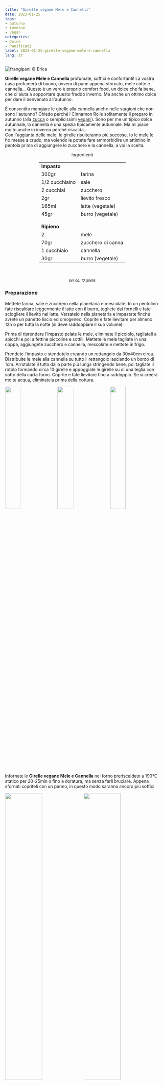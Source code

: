 ```yaml
---
title: "Girelle vegane Mele e Cannella"
date: 2023-01-25
tags:
- autunno
- inverno
- vegan
categories:
- Dolce
- Panificati
label: 2023-01-25-girelle-vegane-mele-e-cannella
lang: it 
---
```

![](header.jpeg "frangipani © Erica")

**Girelle vegane Mele e Cannella** profumate, soffici e confortanti! La vostra casa profumerà di buono, ovvero di pane appena sfornato, mele cotte e cannella... Questo è un vero è proprio comfort food, un dolce che fa bene, che ci aiuta a sopportare questo freddo inverno. Ma anche un ottimo dolce per dare il benvenuto all'autunno.

È consentito mangiare le girelle alla cannella anche nelle stagioni che non sono l'autunno? Chiedo perché i Cinnamon Rolls solitamente li preparo in autunno (alla <a href="https://frangipani.raiano.ch/2017-10-30-pumpkin-cinnamon-rolls/" target="_blank">zucca</a> o semplicissimi <a href="https://frangipani.raiano.ch/2014-11-21-cinnamon-and-vanilla-rolls/" target="_blank">vegani</a>). Sono per me un tipico dolce autunnale, la cannella è una spezia tipicamente autunnale. Ma mi piace molto anche in inverno perché riscalda... 
<br />
Con l'aggiunta delle mele, le girelle risulteranno più succose. Io le mele le ho messe a crudo, ma volendo le potete fare ammorbidire un attimino in pentola prima di aggiungere lo zucchero e la cannella, a voi la scelta.

<div id="wrapper" style="text-align: center">
  <div id="yourdiv" style="display: inline-block;">
    <div class="ingredients" itemscope itemtype="http://schema.org/Recipe">
      <span itemprop="name" style="display:none;">Girelle vegane Mele e Cannella</span>
      <span itemprop="recipeCategory" style="display:none;">Dolce</span>
      <img itemprop="image" style="display:none;" class="ignore-gallery-item" src="header.jpeg"/>
      <span itemprop="author" style="display:none;">Erica Raiano</span>
      <span itemprop="description" style="display:none;">Girelle vegane Mele e Cannella profumate, soffici e confortanti!</span>
      <div class="ingredients-title">Ingredienti</div>
      <table>
        <tbody>
          <tr>
            <td colspan="2"><b>Impasto</b></td>
          </tr>
          <tr itemprop="recipeIngredient">
            <td>300gr</td>
            <td>farina</td>
          </tr>
          <tr itemprop="recipeIngredient">
            <td>1/2 cucchiaino</td>
            <td>sale</td>
          </tr>
          <tr itemprop="recipeIngredient">
            <td>2 cucchiai</td>
            <td>zucchero</td>
          </tr>
          <tr itemprop="recipeIngredient">
            <td>2gr</td>
            <td>lievito fresco</td>
          </tr>
          <tr itemprop="recipeIngredient">
            <td>165ml</td>
            <td>latte (vegetale)</td>
          </tr>
          <tr itemprop="recipeIngredient">
            <td>45gr</td>
            <td>burro (vegetale)</td>
          </tr>
          <tr style="height: 15px;"></tr>
          <tr>          
            <td colspan="2"><b>Ripieno</b></td>
          </tr>
          <tr itemprop="recipeIngredient">
            <td>2</td>
            <td>mele</td>
          </tr>
          <tr itemprop="recipeIngredient">      
            <td>70gr</td>
            <td>zucchero di canna</td>
          </tr>
          <tr itemprop="recipeIngredient">
            <td>1 cucchiaio</td>
            <td>cannella</td>
          </tr>
          <tr itemprop="recipeIngredient">
            <td>30gr</td>
            <td>burro (vegetale)</td>  
          </tr>
        </tbody>
      </table>
      <br></br>
      <i class="pull-right" style="font-size: 80%;">per ca. 10 girelle</i>
    </div>
  </div>
</div>


<h3>
  <font color="grey">
    <i class="fa fa-cogs"></i>
  </font> Preparazione
</h3>

Mettete farina, sale e zucchero nella planetaria e mescolate. In un pentolino fate riscaldare leggermente il latte con il burro, togliete dai fornelli e fate sciogliere il lievito nel latte. Versatelo nella planetaria e impastate finché avrete un panetto liscio ed omogeneo. Coprite e fate lievitare per almeno 12h o per tutta la notte (si deve raddoppiare il suo volume).

Prima di riprendere l'impasto pelate le mele, eliminate il picciolo, tagliateli a spicchi e poi a fettine piccoline e sottili. Mettete le mele tagliate in una coppa, aggiungete zucchero e cannella, mescolate e mettete in frigo.

Prendete l'impasto e stendetelo creando un rettangolo da 30x40cm circa. Distribuite le mele alla cannella su tutto il rettangolo lasciando un bordo di 1cm. Arrotolate il tutto dalla parte più lunga stringendo bene, poi tagliate il rotolo formando circa 10 girelle e appoggiate le girelle su di una teglia con sotto della carta forno. Coprite e fate lievitare fino a raddoppio. Se si creerà molta acqua, eliminatela prima della cottura.
<p>
  <div style="width: 100%; margin-bottom: 0">
    <img style="float: left; width: 32%; margin-right: 1%;" src="mele.jpeg" alt="" title="frangipani © Erica" />
    <img style="float: left; width: 32%; margin-right: 1%; margin-left: 1%;" src="girelle.jpeg" alt="" title="frangipani © Erica" />
    <img style="float: left; width: 32%; margin-left: 1%;" src="teglia.jpeg" alt="" title="frangipani © Erica" />
    <div style="clear: both"></div>
  </div>
</p>

Infornate le **Girelle vegane Mele e Cannella** nel forno preriscaldato a 190°C statico per 20-25min o fino a doratura, ma senza farli bruciare. Appena sfornati copriteli con un panno, in questo modo saranno ancora più soffici.

<p>
  <div style="width: 100%; margin-bottom: 0">
    <img style="float: left; width: 49%; margin-right: 1%" src="risultato1.jpeg" alt="" title="frangipani © Erica" />
    <img style="float: left; width: 49%; margin-left: 1%" src="risultato2.jpeg" alt="" title="frangipani © Erica" />
    <div style="clear: both"></div>
  </div>
</p>

<p>
  <div style="width: 100%; margin-bottom: 0">
    <img style="float: left; width: 49%; margin-right: 1%" src="risultato3.jpeg" alt="" title="frangipani © Erica" />
    <img style="float: left; width: 49%; margin-left: 1%" src="risultato4.jpeg" alt="" title="frangipani © Erica" />
    <div style="clear: both"></div>
  </div>
</p>

<p>
  <div style="width: 100%; margin-bottom: 0">
    <img style="float: left; width: 49%; margin-right: 1%" src="risultato5.jpeg" alt="" title="frangipani © Erica" />
    <img style="float: left; width: 49%; margin-left: 1%" src="risultato6.jpeg" alt="" title="frangipani © Erica" />
    <div style="clear: both"></div>
  </div>
</p>

<p>
  <div style="width: 100%; margin-bottom: 0">
    <img style="float: left; width: 49%; margin-right: 1%" src="risultato7.jpeg" alt="" title="frangipani © Erica" />
    <img style="float: left; width: 49%; margin-left: 1%" src="risultato8.jpeg" alt="" title="frangipani © Erica" />
    <div style="clear: both"></div>
  </div>
</p>

<p>
  <div style="width: 100%; margin-bottom: 0">
    <img style="float: left; width: 49%; margin-right: 1%" src="risultato9.jpeg" alt="" title="frangipani © Erica" />
    <img style="float: left; width: 49%; margin-left: 1%" src="risultato10.jpeg" alt="" title="frangipani © Erica" />
    <div style="clear: both"></div>
  </div>
</p>

<h4>Buon appetito
  <font color="red">
    <i class="fa fa-smile-o"></i>
  </font>
</h4>